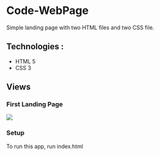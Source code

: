 ﻿# Code-WebPage

Simple landing page with two HTML files and two CSS file.

## Technologies :

* HTML 5
* CSS 3

## Views

### First Landing Page

![](https://imgur.com/a/C0YOBt4)


### Setup

To run this app, run index.html
